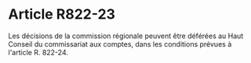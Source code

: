# Article R822-23

Les décisions de la commission régionale peuvent être déférées au Haut Conseil du commissariat aux comptes, dans les conditions prévues à l'article R. 822-24.
